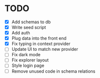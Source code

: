 # TODO

- [x] Add schemas to db
- [x] Write seed script
- [x] Add auth
- [x] Plug data into the front end
- [x] Fix typing in context provider
- [ ] Update UI to match new provider
- [ ] Fix dark mode
- [ ] Fix explorer layout
- [ ] Style login page
- [ ] Remove unused code in schema relations